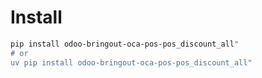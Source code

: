 # Install

```bash
pip install odoo-bringout-oca-pos-pos_discount_all"
# or
uv pip install odoo-bringout-oca-pos-pos_discount_all"
```

